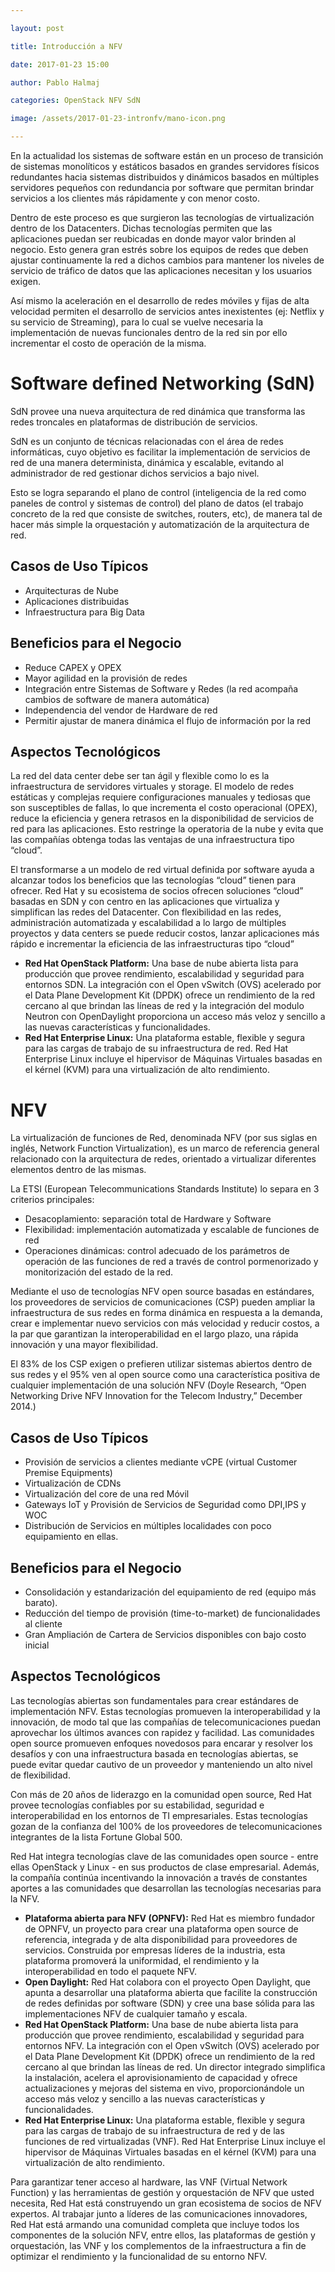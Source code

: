```yaml
---

layout: post

title: Introducción a NFV

date: 2017-01-23 15:00

author: Pablo Halmaj 

categories: OpenStack NFV SdN

image: /assets/2017-01-23-intronfv/mano-icon.png 

---
```


En la actualidad los sistemas de software están en un proceso de transición de sistemas monolíticos y estáticos basados en grandes servidores físicos redundantes hacia sistemas distribuidos y dinámicos basados en múltiples servidores pequeños con redundancia por software que permitan brindar servicios a los clientes más rápidamente y con menor costo.

Dentro de este proceso es que surgieron las tecnologías de virtualización dentro de los Datacenters. Dichas tecnologías permiten que las aplicaciones puedan ser reubicadas en donde mayor valor brinden al negocio. Esto genera gran estrés sobre los equipos de redes que deben ajustar continuamente la red a dichos cambios para mantener los niveles de servicio de tráfico de datos que las aplicaciones necesitan y los usuarios exigen. 

Así mismo la aceleración en el desarrollo de redes móviles y fijas de alta velocidad permiten el desarrollo de servicios antes inexistentes (ej: Netflix y su servicio de Streaming), para lo cual se vuelve necesaria la implementación de nuevas funcionales dentro de la red sin por ello incrementar el costo de operación de la misma.

# Software defined Networking (SdN)

SdN provee una nueva arquitectura de red dinámica que transforma las redes troncales en plataformas de distribución de servicios.

SdN es un conjunto de técnicas relacionadas con el área de redes informáticas, cuyo objetivo es facilitar la implementación de servicios de red de una manera determinista, dinámica y escalable, evitando al administrador de red gestionar dichos servicios a bajo nivel.

Esto se logra separando el plano de control (inteligencia de la red como paneles de control y sistemas de control) del plano de datos (el trabajo concreto de la red que consiste de switches, routers, etc), de manera tal de hacer más simple la orquestación y automatización de la arquitectura de red.

## Casos de Uso Típicos

* Arquitecturas de Nube
* Aplicaciones distribuidas
* Infraestructura para Big Data

## Beneficios para el Negocio

* Reduce CAPEX y OPEX
* Mayor agilidad en la provisión de redes
* Integración entre Sistemas de Software y Redes (la red acompaña cambios de software de manera automática)
* Independencia del vendor de Hardware de red
* Permitir ajustar de manera dinámica el flujo de información por la red

## Aspectos Tecnológicos

La red del data center debe ser tan ágil y flexible como lo es la infraestructura de servidores virtuales y storage. El modelo de redes estáticas y complejas requiere configuraciones manuales y tediosas que son susceptibles de fallas, lo que incrementa el costo operacional (OPEX), reduce la eficiencia y genera retrasos en la disponibilidad de servicios de red para las aplicaciones. Esto restringe la operatoria de la nube y evita que las compañías obtenga todas las ventajas de una infraestructura tipo “cloud”.

El transformarse a un modelo de red virtual definida por software ayuda a alcanzar todos los beneficios que las tecnologías “cloud” tienen para ofrecer. Red Hat y su ecosistema de socios ofrecen soluciones “cloud” basadas en SDN y con centro en las aplicaciones que virtualiza y simplifican las redes del Datacenter. Con flexibilidad en las redes, administración automatizada y escalabilidad a lo largo de múltiples proyectos y data centers se puede reducir costos, lanzar aplicaciones más rápido e incrementar la eficiencia de las infraestructuras tipo “cloud”

* **Red Hat OpenStack Platform:** Una base de nube abierta lista para producción que provee rendimiento, escalabilidad y seguridad para entornos SDN. La integración con el Open vSwitch (OVS) acelerado por el Data Plane Development Kit (DPDK) ofrece un rendimiento de la red cercano al que brindan las líneas de red y la integración del modulo Neutron con OpenDaylight proporciona un acceso más veloz y sencillo a las nuevas características y funcionalidades.
* **Red Hat Enterprise Linux:** Una plataforma estable, flexible y segura para las cargas de trabajo de su infraestructura de red. Red Hat Enterprise Linux incluye el hipervisor de Máquinas Virtuales basadas en el kérnel (KVM) para una virtualización de alto rendimiento.

# NFV

La virtualización de funciones de Red, denominada NFV (por sus siglas en inglés, Network Function Virtualization), es un marco de referencia general relacionado con la arquitectura de redes, orientado a virtualizar diferentes elementos dentro de las mismas.

La ETSI (European Telecommunications Standards Institute) lo separa en 3 criterios principales:

* Desacoplamiento: separación total de Hardware y Software
* Flexibilidad: implementación automatizada y escalable de funciones de red
* Operaciones dinámicas: control adecuado de los parámetros de operación de las funciones de red a través de control pormenorizado y monitorización del estado de la red.

Mediante el uso de tecnologías NFV open source basadas en estándares, los proveedores de servicios de comunicaciones (CSP) pueden ampliar la infraestructura de sus redes en forma dinámica en respuesta a la demanda, crear e implementar nuevo servicios con más velocidad y reducir costos, a la par que garantizan la interoperabilidad en el largo plazo, una rápida innovación y una mayor flexibilidad.

El 83% de los CSP exigen o prefieren utilizar sistemas abiertos dentro de sus redes y el 95% ven al open source como una característica positiva de cualquier implementación de una solución NFV (Doyle Research, “Open Networking Drive NFV Innovation for the Telecom Industry,” December 2014.)

## Casos de Uso Típicos

* Provisión de servicios a clientes mediante vCPE (virtual Customer Premise Equipments)
* Virtualización de CDNs 
* Virtualización del core de una red Móvil
* Gateways IoT y Provisión de Servicios de Seguridad como DPI,IPS y WOC
* Distribución de Servicios en múltiples localidades con poco equipamiento en ellas.

## Beneficios para el Negocio

* Consolidación y estandarización del equipamiento de red (equipo más barato).
* Reducción del tiempo de provisión (time-to-market) de funcionalidades al cliente
* Gran Ampliación de Cartera de Servicios disponibles con bajo costo inicial

## Aspectos Tecnológicos

Las tecnologías abiertas son fundamentales para crear estándares de implementación NFV. Estas tecnologías promueven la interoperabilidad y la innovación, de modo tal que las compañías de telecomunicaciones puedan aprovechar los últimos avances con rapidez y facilidad. Las comunidades open source promueven enfoques novedosos para encarar y resolver los desafíos y con una infraestructura basada en tecnologías abiertas, se puede evitar quedar cautivo de un proveedor y manteniendo un alto nivel de flexibilidad.

Con más de 20 años de liderazgo en la comunidad open source, Red Hat provee tecnologías confiables por su estabilidad, seguridad e interoperabilidad en los entornos de TI empresariales. Estas tecnologías gozan de la confianza del 100% de los proveedores de telecomunicaciones integrantes de la lista Fortune Global 500.

Red Hat integra tecnologías clave de las comunidades open source - entre ellas OpenStack y Linux  - en sus productos de clase empresarial. Además, la compañía continúa incentivando la innovación a través de constantes aportes a las comunidades que desarrollan las tecnologías necesarias para la NFV.

* **Plataforma abierta para NFV (OPNFV):** Red Hat es miembro fundador de OPNFV, un proyecto para crear una plataforma open source de referencia, integrada y de alta disponibilidad para proveedores de servicios. Construida por empresas líderes de la industria, esta plataforma promoverá la uniformidad, el rendimiento y la interoperabilidad en todo el paquete NFV.
* **Open Daylight:** Red Hat colabora con el proyecto Open Daylight, que apunta a desarrollar una plataforma abierta que facilite la construcción de redes definidas por software (SDN) y cree una base sólida para las implementaciones NFV de cualquier tamaño y escala.
* **Red Hat OpenStack Platform:** Una base de nube abierta lista para producción que provee rendimiento, escalabilidad y seguridad para entornos NFV. La integración con el Open vSwitch (OVS) acelerado por el Data Plane Development Kit (DPDK) ofrece un rendimiento de la red cercano al que brindan las líneas de red. Un director integrado simplifica la instalación, acelera el aprovisionamiento de capacidad y ofrece actualizaciones y mejoras del sistema en vivo, proporcionándole un acceso más veloz y sencillo a las nuevas características y funcionalidades.
* **Red Hat Enterprise Linux:** Una plataforma estable, flexible y segura para las cargas de trabajo de su infraestructura de red y de las funciones de red virtualizadas (VNF). Red Hat Enterprise Linux incluye el hipervisor de Máquinas Virtuales basadas en el kérnel (KVM) para una virtualización de alto rendimiento.

Para garantizar tener acceso al hardware, las VNF (Virtual Network Function)  y las herramientas de gestión y orquestación de NFV que usted necesita, Red Hat está construyendo un gran ecosistema de socios de NFV expertos. Al trabajar junto a líderes de las comunicaciones innovadores, Red Hat está armando una comunidad completa que incluye todos los componentes de la solución NFV, entre ellos, las plataformas de gestión y orquestación, las VNF y los complementos de la infraestructura a fin de optimizar el rendimiento y la funcionalidad de su entorno NFV.

